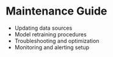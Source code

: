 # Maintenance Guide

- Updating data sources
- Model retraining procedures
- Troubleshooting and optimization
- Monitoring and alerting setup
